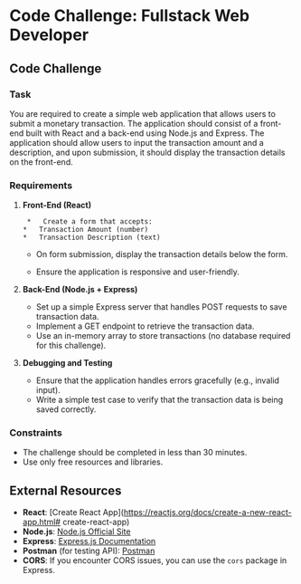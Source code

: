 # Code Challenge: Fullstack Web Developer

## Code Challenge

### Task

You are required to create a simple web application that allows users to submit a monetary transaction. The application should consist of a front-end built with React and a back-end using Node.js and Express. The application should allow users to input the transaction amount and a description, and upon submission, it should display the transaction details on the front-end.

### Requirements

1.  **Front-End (React)**

         *   Create a form that accepts:
        *   Transaction Amount (number)
        *   Transaction Description (text)

    *   On form submission, display the transaction details below the form.

    *   Ensure the application is responsive and user-friendly.

2.  **Back-End (Node.js + Express)**

    *   Set up a simple Express server that handles POST requests to save transaction data.
    *   Implement a GET endpoint to retrieve the transaction data.
    *   Use an in-memory array to store transactions (no database required for this challenge).

3.  **Debugging and Testing**

    *   Ensure that the application handles errors gracefully (e.g., invalid input).
    *   Write a simple test case to verify that the transaction data is being saved correctly.

### Constraints

*   The challenge should be completed in less than 30 minutes.
*   Use only free resources and libraries.

## External Resources

*   **React**: [Create React App](<https://reactjs.org/docs/create-a-new-react-app.html#> create-react-app)
*   **Node.js**: [Node.js Official Site](https://nodejs.org/en/)
*   **Express**: [Express.js Documentation](https://expressjs.com/)
*   **Postman** (for testing API): [Postman](https://www.postman.com/)
*   **CORS**: If you encounter CORS issues, you can use the `cors` package in Express.

##